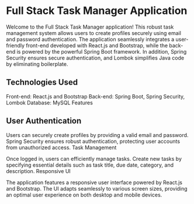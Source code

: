# Full Stack Task Manager Application

Welcome to the Full Stack Task Manager application! This robust task management system allows users to create profiles securely using email and password authentication. The application seamlessly integrates a user-friendly front-end developed with React.js and Bootstrap, while the back-end is powered by the powerful Spring Boot framework. In addition, Spring Security ensures secure authentication, and Lombok simplifies Java code by eliminating boilerplate.

## Technologies Used

Front-end: React.js and Bootstrap
Back-end: Spring Boot, Spring Security, Lombok
Database: MySQL
Features

## User Authentication

Users can securely create profiles by providing a valid email and password.
Spring Security ensures robust authentication, protecting user accounts from unauthorized access.
Task Management

Once logged in, users can efficiently manage tasks.
Create new tasks by specifying essential details such as task title, due date, category, and description.
Responsive UI

The application features a responsive user interface powered by React.js and Bootstrap.
The UI adapts seamlessly to various screen sizes, providing an optimal user experience on both desktop and mobile devices.
